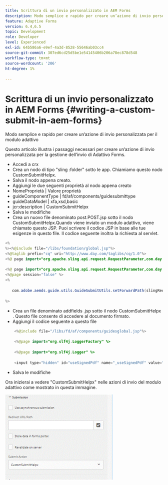 ```yaml
---
title: Scrittura di un invio personalizzato in AEM Forms
description: Modo semplice e rapido per creare un’azione di invio personalizzata per il modulo adattivo
feature: Adaptive Forms
version: 6.4,6.5
topic: Development
role: Developer
level: Experienced
exl-id: 64b586a6-e9ef-4a3d-8528-55646ab03cc4
source-git-commit: 307ed6cd25d5be1e54145406b206a78ec878d548
workflow-type: tm+mt
source-wordcount: '206'
ht-degree: 1%

---
```


# Scrittura di un invio personalizzato in AEM Forms {#writing-a-custom-submit-in-aem-forms}

Modo semplice e rapido per creare un’azione di invio personalizzata per il modulo adattivo

Questo articolo illustra i passaggi necessari per creare un’azione di invio personalizzata per la gestione dell’invio di Adattivo Forms.

* Accedi a crx
* Crea un nodo di tipo &quot;sling :folder&quot; sotto le app. Chiamiamo questo nodo CustomSubmitHelpx.
* Salva il nodo appena creato.
* Aggiungi le due seguenti proprietà al nodo appena creato
* NomeProprietà | Valore proprietà
* guideComponentType | fd/af/components/guidesubmittype
* guideDataModel | xfa,xsd,basic
* jcr:description | CustomSubmitHelpx
* Salva le modifiche
* Crea un nuovo file denominato post.POST.jsp sotto il nodo CustomSubmitHelpx.Quando viene inviato un modulo adattivo, viene chiamato questo JSP. Puoi scrivere il codice JSP in base alle tue esigenze in questo file. Il codice seguente inoltra la richiesta al servlet.

```java
<%
%><%@include file="/libs/foundation/global.jsp"%>
<%@taglib prefix="cq" uri="http://www.day.com/taglibs/cq/1.0"%>
<%@ page import="org.apache.sling.api.request.RequestParameter,com.day.cq.wcm.api.WCMMode,com.adobe.forms.common.submitutils.CustomParameterRequest,com.adobe.aemds.guide.submitutils.*" %>

<%@ page import="org.apache.sling.api.request.RequestParameter,com.day.cq.wcm.api.WCMMode" %>
<%@page session="false" %>
<%

   com.adobe.aemds.guide.utils.GuideSubmitUtils.setForwardPath(slingRequest,"/bin/storeafsubmission",null,null);

%>
```

* Crea un file denominato addfields .jsp sotto il nodo CustomSubmitHelpx . Questo file consente di accedere al documento firmato.
* Aggiungi il codice seguente a questo file

```java
    <%@include file="/libs/fd/af/components/guidesglobal.jsp"%>

    <%@page import="org.slf4j.LoggerFactory" %>

    <%@page import="org.slf4j.Logger" %>

    <input type="hidden" id="useSignedPdf" name="_useSignedPdf" value=""/>;
```

* Salva le modifiche

Ora inizierai a vedere &quot;CustomSubmitHelpx&quot; nelle azioni di invio del modulo adattivo come mostrato in questa immagine.

![Modulo adattivo con invio personalizzato](assets/capture-2.gif)

